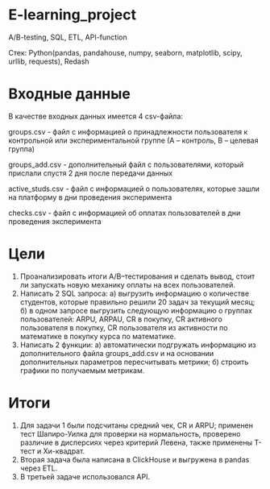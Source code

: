 # E-learning_project
A/B-testing, SQL, ETL, API-function

Стек: Python(pandas, pandahouse, numpy, seaborn, matplotlib, scipy, urllib, requests), Redash

# Входные данные
В качестве входных данных имеется 4 csv-файла:

groups.csv - файл с информацией о принадлежности пользователя к контрольной или экспериментальной группе (А – контроль, B – целевая группа) 

groups_add.csv - дополнительный файл с пользователями, который прислали спустя 2 дня после передачи данных

active_studs.csv - файл с информацией о пользователях, которые зашли на платформу в дни проведения эксперимента

checks.csv - файл с информацией об оплатах пользователей в дни проведения эксперимента

# Цели
1) Проанализировать итоги A/B–тестирования и сделать вывод, стоит ли запускать новую механику оплаты на всех пользователей.
2) Написать 2 SQL запроса: а) выгрузить информацию о количестве студентов, которые правильно решили 20 задач за текущий месяц;
                           б) в одном запросе выгрузить следующую информацию о группах пользователей: ARPU, ARPAU, CR в покупку, СR активного пользователя в покупку, CR пользователя из                                   активности по математике в покупку курса по математике.
3) Написать 2 функции: а) автоматически подгружать информацию из дополнительного файла groups_add.csv и на основании дополнительных параметров пересчитывать метрики;
                       б) строить графики по получаемым метрикам.

# Итоги
1) Для задачи 1 были подсчитаны средний чек, CR и ARPU; применен тест Шапиро-Уилка для проверки на нормальность, проверено различие в дисперсиях через критерий Левена, также применены Т-тест и Хи-квадрат.
2) Вторая задача была написана в ClickHouse и выгружена в pandas через ETL.
3) В третьей задаче использовался API.

